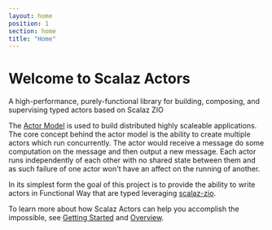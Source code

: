 ```yaml
---
layout: home
position: 1
section: home
title: "Home"
---
```


# Welcome to Scalaz Actors

A high-performance, purely-functional library for building, composing, and supervising typed actors based on Scalaz ZIO

The [Actor Model](https://en.wikipedia.org/wiki/Actor_model) is used to build distributed highly scaleable applications. The core concept behind the actor model is the ability to create multiple actors which run concurrently. The actor would receive a message do some computation on the message and then output a new message. Each actor runs independently of each other with no shared state between them and as such failure of one actor won't have an affect on the running of another.

In its simplest form the goal of this project is to provide the ability to write actors in Functional Way that are typed leveraging [scalaz-zio](https://github.com/scalaz/scalaz-zio).

To learn more about how Scalaz Actors can help you accomplish the impossible, see [Getting Started](getting_started.html) and [Overview](overview.html).
